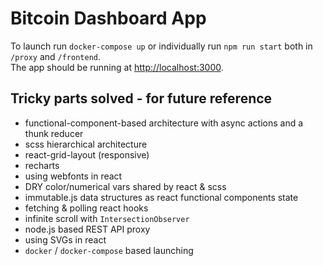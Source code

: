 # Bitcoin Dashboard App
To launch run `docker-compose up` or individually run `npm run start` both in `/proxy` and `/frontend`.<br>
The app should be running at [http://localhost:3000](http://localhost:3000).

## Tricky parts solved - for future reference
* functional-component-based architecture with async actions and a thunk reducer
* scss hierarchical architecture
* react-grid-layout (responsive)
* recharts
* using webfonts in react
* DRY color/numerical vars shared by react & scss
* immutable.js data structures as react functional components state
* fetching & polling react hooks
* infinite scroll with `IntersectionObserver`
* node.js based REST API proxy
* using SVGs in react
* `docker` / `docker-compose` based launching
